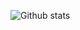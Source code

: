 ![Github stats](https://github-readme-stats.vercel.app/api?username=cod01234&theme=highcontrast&show_icons=true&count_private=true)
